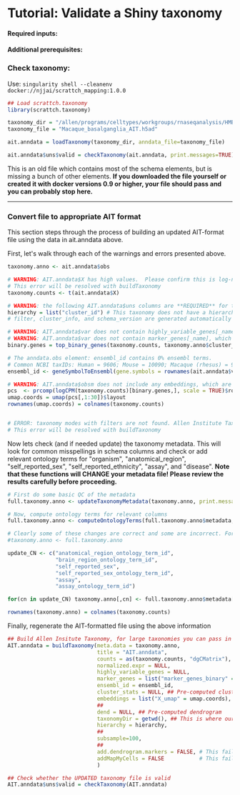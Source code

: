 # Tutorial: Validate a Shiny taxonomy 

#### Required inputs:

#### Additional prerequisites:

### Check taxonomy:

Use: `singularity shell --cleanenv docker://njjai/scrattch_mapping:1.0.0`

```R
## Load scrattch.taxonomy
library(scrattch.taxonomy)

taxonomy_dir = "/allen/programs/celltypes/workgroups/rnaseqanalysis/HMBA/Aim1_Atlases/Macaque/BasalGanglia/AIT"
taxonomy_file = "Macaque_basalganglia_AIT.h5ad"

ait.anndata = loadTaxonomy(taxonomy_dir, anndata_file=taxonomy_file)

ait.anndata$uns$valid = checkTaxonomy(ait.anndata, print.messages=TRUE)
```

This is an old file which contains most of the schema elements, but is missing a bunch of other elements.  **If you downloaded the file yourself or created it with docker versions 0.9 or higher, your file should pass and you can probably stop here.**

---

### Convert file to appropriate AIT format

This section steps through the process of building an updated AIT-format file using the data in ait.anndata above. 

First, let's walk through each of the warnings and errors presented above.

```R
taxonomy.anno <- ait.anndata$obs

# WARNING: AIT.anndata$X has high values.  Please confirm this is log-normalized.
# This error will be resolved with buildTaxonomy
taxonomy.counts <- t(ait.anndata$X)

# WARNING: the following AIT.anndata$uns columns are **REQUIRED** for the schema: hierarchy, filter, cluster_info, schema_version.
hierarchy = list("cluster_id") # This taxonomy does not have a hierarchy yet, but we can still put in level 1.
# filter, cluster_info, and schema_version are generated automatically

# WARNING: AIT.anndata$var does not contain highly_variable_genes[_name], which is recommended for generating UMAPs and dendrograms.
# WARNING: AIT.anndata$var does not contain marker_genes[_name], which is recommended for generating UMAPs and dendrograms.
binary.genes = top_binary_genes(taxonomy.counts, taxonomy.anno$cluster_id, 1000)

# The anndata.obs element: ensembl_id contains 0% ensembl terms.
# Common NCBI taxIDs: Human = 9606; Mouse = 10090; Macaque (rhesus) = 9544; Marmoset = 9483
ensembl_id <- geneSymbolToEnsembl(gene.symbols = rownames(ait.anndata$var), ncbi.taxid = 9606)

# WARNING: AIT.anndata$obsm does not include any embeddings, which are required for some downstream functions.
pcs  <- prcomp(logCPM(taxonomy.counts)[binary.genes,], scale = TRUE)$rotation
umap.coords = umap(pcs[,1:30])$layout
rownames(umap.coords) = colnames(taxonomy.counts)


# ERROR: taxonomy modes with filters are not found. Allen Institute Taxonomy requires at least a standard mode with all cells included which should have been created with `buildTaxonomy`.  Likely this h5ad is an earlier version of Allen Institute Taxonomy (AIT) format and should be remade.
# This error will be resolved with buildTaxonomy
```

Now lets check (and if needed update) the taxonomy metadata. This will look for common misspellings in schema columns and check or add relevant ontology terms for "organism", "anatomical_region", "self_reported_sex", "self_reported_ethnicity", "assay", and "disease". **Note that these functions will CHANGE your metadata file! Please review the results carefully before proceeding.**

```R
# First do some basic QC of the metadata
full.taxonomy.anno <- updateTaxonomyMetadata(taxonomy.anno, print.messages=TRUE)

# Now, compute ontology terms for relevant columns
full.taxonomy.anno <- computeOntologyTerms(full.taxonomy.anno$metadata, print.messages=TRUE)

# Clearly some of these changes are correct and some are incorrect. For now, we will incorporate the subset of columns that look correct.
#taxonomy.anno <- full.taxonomy.anno

update_CN <- c("anatomical_region_ontology_term_id", 
               "brain_region_ontology_term_id", 
               "self_reported_sex",
               "self_reported_sex_ontology_term_id", 
               "assay",
               "assay_ontology_term_id")

for(cn in update_CN) taxonomy.anno[,cn] <- full.taxonomy.anno$metadata[,cn]

rownames(taxonomy.anno) = colnames(taxonomy.counts)
```

Finally, regenerate the AIT-formatted file using the above information

```R
## Build Allen Insitute Taxonomy, for large taxonomies you can pass in tpm and cluster_stats if pre-computed.
AIT.anndata = buildTaxonomy(meta.data = taxonomy.anno,
                            title = "AIT.anndata",
                            counts = as(taxonomy.counts, "dgCMatrix"),
                            normalized.expr = NULL,
                            highly_variable_genes = NULL,
                            marker_genes = list("marker_genes_binary" = binary.genes),
                            ensembl_id = ensembl_id,
                            cluster_stats = NULL, ## Pre-computed cluster stats
                            embeddings = list("X_umap" = umap.coords),
                            ##
                            dend = NULL, ## Pre-computed dendrogram
                            taxonomyDir = getwd(), ## This is where our taxonomy will be created
                            hierarchy = hierarchy,
                            ##
                            subsample=100,
                            ##
                            add.dendrogram.markers = FALSE, # This fails for some reason on this taxonomy, but normally this is set to TRUE
                            addMapMyCells = FALSE           # This fails for some reason on this taxonomy, but normally this is set to TRUE
                            )

## Check whether the UPDATED taxonomy file is valid
AIT.anndata$uns$valid = checkTaxonomy(AIT.anndata)
```